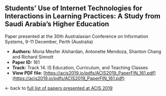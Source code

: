 ## Students’ Use of Internet Technologies for Interactions in Learning Practices: A Study from Saudi Arabia’s Higher Education

Paper presented at the 30th Australasian Conference on Information Systems, 9-11 December, Perth (Australia)
- **Authors:** Mona Mesfer Alshardan, Antonette Mendoza, Shanton Chang and Richard Sinnott
- **Paper ID:** 161
- **Track:** Track 14. IS Education, Curriculum, and Teaching Classes
- **View PDF file**: [https://acis2019.io/pdfs/ACIS2019_PaperFIN_161.pdf](https://acis2019.io/pdfs/ACIS2019_PaperFIN_161.pdf)

&larr; back to [full list of papers presented at ACIS 2019](https://acis2019.io/)
